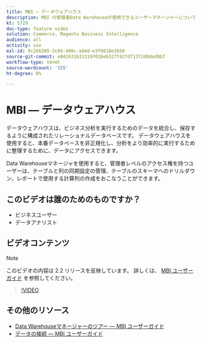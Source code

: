 ```yaml
---
title: MBI — データウェアハウス
description: MBI の管理者Data Warehouseが使用できるユーザーマネージャーについて説明します。
kt: 5729
doc-type: feature video
solution: Commerce, Magento Business Intelligence
audience: all
activity: use
exl-id: 9c266205-3c04-400c-a94d-e3f9818e1b58
source-git-commit: e8d2631b31319701beb327f42fdf1372d9dad9b7
workflow-type: tm+mt
source-wordcount: '155'
ht-degree: 0%

---
```


# MBI — データウェアハウス

データウェアハウスは、ビジネス分析を実行するためのデータを統合し、保存するように構成されたリレーショナルデータベースです。 データウェアハウスを使用すると、本番データベースを非正規化し、分析をより効率的に実行するために整理するために、データにアクセスできます。

Data Warehouseマネージャを使用すると、管理者レベルのアクセス権を持つユーザーは、テーブルと列の同期設定の管理、テーブルのスキーマへのドリルダウン、レポートで使用する計算列の作成をおこなうことができます。

## このビデオは誰のためのものですか？

- ビジネスユーザー
- データアナリスト

## ビデオコンテンツ

>[!NOTE]
>
>このビデオの内容は 2.2 リリースを反映しています。 詳しくは、 [MBI ユーザーガイド](https://experienceleague.adobe.com/docs/commerce-business-intelligence/mbi/guide-overview.html) を参照してください。

>[!VIDEO](https://video.tv.adobe.com/v/35984?quality=12&learn=on)

## その他のリソース

- [Data Warehouseマネージャーのツアー — MBI ユーザーガイド](https://experienceleague.adobe.com/docs/commerce-business-intelligence/mbi/analyze/warehouse-manager/tour-dwm.html)
- [データの接続 — MBI ユーザーガイド](https://experienceleague.adobe.com/docs/commerce-business-intelligence/mbi/analyze/connecting/connecting-data.html)

